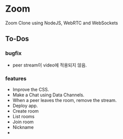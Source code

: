 # Zoom

Zoom Clone using NodeJS, WebRTC and WebSockets

## To-Dos

### bugfix

- peer stream이 video에 적용되지 않음.

### features

- Improve the CSS.
- Make a Chat using Data Channels.
- When a peer leaves the room, remove the stream.
- Deploy app.
- Create room
- List rooms
- Join room
- Nickname
- 
